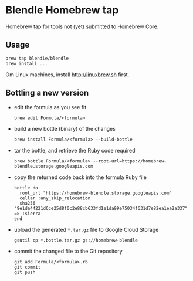 # Blendle Homebrew tap

Homebrew tap for tools not (yet) submitted to Homebrew Core.

## Usage

```
brew tap blendle/blendle
brew install ...
```

Om Linux machines, install http://linuxbrew.sh first.

## Bottling a new version

* edit the formula as you see fit

  ```
  brew edit Formula/<formula>
  ```

* build a new bottle (binary) of the changes

  ```
  brew install Formula/<formula> --build-bottle
  ```

* tar the bottle, and retrieve the Ruby code required

  ```
  brew bottle Formula/<formula> --root-url=https://homebrew-blendle.storage.googleapis.com
  ```

* copy the returned code back into the formula Ruby file

  ```
  bottle do
    root_url "https://homebrew-blendle.storage.googleapis.com"
    cellar :any_skip_relocation
    sha256 "9e1da44221d6ce25d8f0c2e88cb633fd1e1da99e75034f631d7e82ea1ea2a337" => :sierra
  end
  ```

* upload the generated `*.tar.gz` file to Google Cloud Storage

  ```
  gsutil cp *.bottle.tar.gz gs://homebrew-blendle
  ```

* commit the changed file to the Git repository

  ```
  git add Formula/<formula>.rb
  git commit
  git push
  ```
